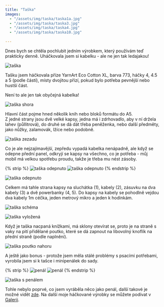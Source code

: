 ```yaml
---
title: "Taška"
images:
  - "/assets/img/taska/taska1a.jpg"
  - "/assets/img/taska/taska3.jpg"
  - "/assets/img/taska/taska4.jpg"
  - "/assets/img/taska/taska10.jpg"
  
---
```

<!--begin_excerpt-->
Dnes bych se chtěla pochlubit jedním výrobkem, který používám teď prakticky denně. Uháčkovala jsem si kabelku - ale ne jen tak ledajakou!
<!--end_excerpt-->

![taška](/assets/img/taska/taska1.jpg)

Tašku jsem háčkovala příze YarnArt Eco Cotton XL, barva 773, háčky 4, 4.5 a 5 (podle částí), místy dvojitou přízí, pokud bylo potřeba pevnější nebo hustší část. 

Není to ale jen tak obyčejná kabelka!  

![taška shora](/assets/img/taska/taska2.jpg)

Hlavní část pojme hned několik knih nebo bloků formátu do A5.  
Z jedné strany jsou dvě velké kapsy, jedna má i zdrhovadlo, aby v ní držela lahev (půllitrová), do druhé se dá dát třeba peněženka, nebo další předměty, jako nůžky, zalamovák, lžíce nebo podobně. 

![taška zezadu](/assets/img/taska/taska3.jpg)

Co je ale nejzajímavější, zepředu vypadá kabelka nenápadně, ale když se odepne přední panel, odkryjí se kapsy na všechno, co je potřeba - můj mobil má velkou spotřebu proudu, takže je třeba mu nést zásoby. 

{% strip %}
![taška odepnuto](/assets/img/taska/taska4a.jpg)
![taška odepnuto](/assets/img/taska/taska4b.jpg)
{% endstrip %}


![taška odepnuto](/assets/img/taska/taska4.jpg)

Celkem má tahle strana kapsy na sluchátka (1), kabely (2), zásuvku na dva kabely (3) a dvě powerbanky (4, 5). Do kapsy na kabely se pohodlně vejdou dva kabely 1m céčka, jeden metrový mikro a jeden k hodinkám. 

![taška schéma](/assets/img/taska/taska5.jpg)

![taška vyložená](/assets/img/taska/taska5a.jpg)

Když je taška nacpaná knížkami, má sklony otevírat se, proto je na straně s vaky na pití přidělané poutko, které se dá zapnout na libovolný knoflík na přední straně (podle naplnění). 

![taška poutko nahoru](/assets/img/taska/taska6.jpg)

A ještě jako bonus - protože jsem měla stálé problémy s psacími potřebami, vyrobila jsem si k tašce i minipenálek do sady. 

{% strip %}
![penál](/assets/img/taska/taska8.jpg)
![penál](/assets/img/taska/taska9.jpg)
{% endstrip %}


![taška s penálem](/assets/img/taska/taska10.jpg) 

Tohle nebylo poprvé, co jsem vyráběla něco jako penál, další takové je možné vidět [zde](https://matcha1309.github.io/Penaly/). Na další moje háčkované výrobky se můžete podívat v [Galerii](https://matcha1309.github.io/galerie/).